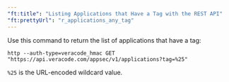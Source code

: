 ```yaml
---
"ft:title": "Listing Applications that Have a Tag with the REST API"
"ft:prettyUrl": "r_applications_any_tag"
---
```

Use this command to return the list of applications that have a tag:

```shell
http --auth-type=veracode_hmac GET "https://api.veracode.com/appsec/v1/applications?tag=%25"
```

`%25` is the URL-encoded wildcard value.